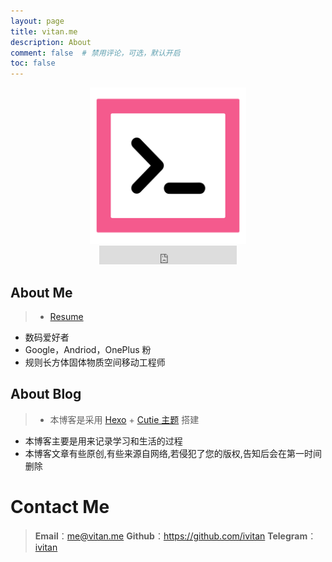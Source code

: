 ```yaml
---
layout: page
title: vitan.me
description: About
comment: false  # 禁用评论，可选，默认开启
toc: false
---
```

<div align=center><img  src="/images/vitan.png" width="250px" height="250px"/></div>
<center>
<iframe src="https://ghbtns.com/github-btn.html?user=ivitan&type=follow&count=true&size=large" frameborder="0" scrolling="0" width="220px" height="30px"></iframe>
</center>

## **About Me**
>- [Resume](https://resume.vitan.me)
- 数码爱好者
- Google，Andriod，OnePlus 粉
- 规则长方体固体物质空间移动工程师

## **About Blog**
>- 本博客是采用 [Hexo](https://hexo.io) + [Cutie 主题](https://qutang.github.io/cutie/) 搭建
- 本博客主要是用来记录学习和生活的过程
- 本博客文章有些原创,有些来源自网络,若侵犯了您的版权,告知后会在第一时间删除

# **Contact Me**
> **Email**：<a href="mailto:me@vitan.me">me@vitan.me</a>
  **Github**：https://github.com/ivitan
  **Telegram**：[ivitan](http://t.me/ivitan)
